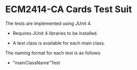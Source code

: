 # ECM2414-CA Cards Test Suit
The tests are implemented using JUnit 4.

- Requires JUnit 4 libraries to be installed.

- A test class is available for each main class.

The naming format for each test is as follows:

- "mainClassName"Test